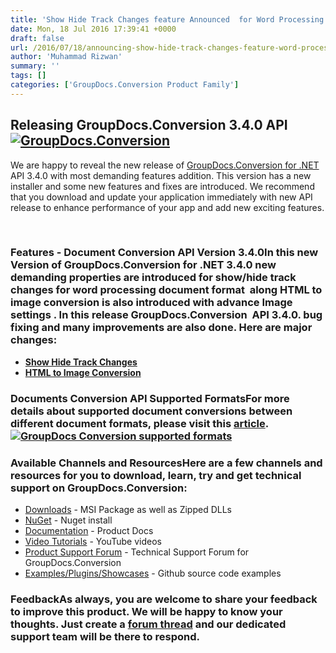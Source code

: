 ```yaml
---
title: 'Show Hide Track Changes feature Announced  for Word Processing format'
date: Mon, 18 Jul 2016 17:39:41 +0000
draft: false
url: /2016/07/18/announcing-show-hide-track-changes-feature-word-processing-format/
author: 'Muhammad Rizwan'
summary: ''
tags: []
categories: ['GroupDocs.Conversion Product Family']
---
```


## Releasing GroupDocs.Conversion 3.4.0 API  [![GroupDocs.Conversion](https://blog.groupdocs.com/wp-content/uploads/sites/4/2014/10/GD_CNV_NETIcon_114.png?itok=MpNabR9F)](http://groupdocs.com/dot-net/document-conversion-library)

We are happy to reveal the new release of [GroupDocs.Conversion for .NET](http://www.groupdocs.com/dot-net/document-conversion-library "GroupDocs.Conversion for .NET API") API 3.4.0 with most demanding features addition. This version has a new installer and some new features and fixes are introduced. We recommend that you download and update your application immediately with new API release to enhance performance of your app and add new exciting features.

 

### Features - Document Conversion API Version 3.4.0In this new Version of GroupDocs.Conversion for .NET 3.4.0 new demanding properties are introduced for **show/hide track changes** for word processing document format  along **HTML to image** **conversion** is also introduced with advance Image settings . In this release GroupDocs.Conversion  API 3.4.0. bug fixing and many improvements are also done. Here are major changes:

*   **[Show Hide Track Changes](https://docs.groupdocs.com/conversion/net "Words Processing Document Conversion Features ")**
*   **[HTML to Image Conversion](https://docs.groupdocs.com/conversion/net "Image file conversion features")**

### Documents Conversion API Supported FormatsFor more details about supported document conversions between different document formats, please visit this [article](http://www.groupdocs.com/docs/display/conversionnet/Supported+Document+Formats "Conversion API Supported Document Types"). [![GroupDocs Conversion supported formats](https://blog.groupdocs.com/wp-content/uploads/sites/4/2016/07/supported-formats.png "supported Conversion formats")](http://www.groupdocs.com/docs/display/conversionnet/Supported+Document+Formats)

### Available Channels and ResourcesHere are a few channels and resources for you to download, learn, try and get technical support on GroupDocs.Conversion:

*   [Downloads](http://groupdocs.com/Community/files/8/.net-libraries/groupdocs_conversion_for_.net/default.aspx "Dwonload Document Conversion API") - MSI Package as well as Zipped DLLs
*   [NuGet](https://www.nuget.org/packages/groupdocs-conversion-dotnet/3.4.0 "Nuget Package for Document Conversion") - Nuget install
*   [Documentation](http://groupdocs.com/docs/display/conversionnet/Home "Documentation for Conversion API") - Product Docs
*   [Video Tutorials](https://www.youtube.com/channel/UCNHpIBspxU4tXrOmpsYUXKQ/playlists "Documenst Conversion video tutorials") - YouTube videos
*   [Product Support Forum](http://groupdocs.com/Community/forums/groupdocs.conversion-product-family/7/showforum.aspx "Technical Support Forum for Document Conversion API") \- Technical Support Forum for GroupDocs.Conversion
*   [Examples/Plugins/Showcases](https://github.com/groupdocsconversion/GroupDocs_Conversion_NET "Documents Conversion Examples and Plugins") - Github source code examples

### FeedbackAs always, you are welcome to share your feedback to improve this product. We will be happy to know your thoughts. Just create a [forum thread](http://groupdocs.com/Community/forums/groupdocs.conversion-product-family/7/showforum.aspx "Support Forum") and our dedicated support team will be there to respond.




